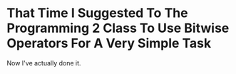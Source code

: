 # That Time I Suggested To The Programming 2 Class To Use Bitwise Operators For A Very Simple Task
Now I've actually done it.
